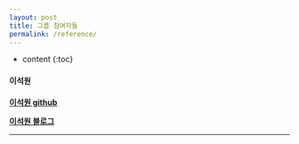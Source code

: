 ```yaml
---
layout: post
title: 그룹 참여자들
permalink: /reference/
---
```


* content
{:toc}



#### 이석원

**[이석원 github](http://blog.csdn.net/cutesource/article/details/4901506)**

**[이석원 블로그](https://gwnuysw.github.io/about/)**

---
